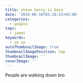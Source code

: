 ```yaml
---
title: steve harvy is boss
date: '2019-08-18T01:18:22+03:00'
categories:
  - people
tags:
  - james
keywords:
  - yo yo
autoThumbnailImage: true
thumbnailImagePosition: top
thumbnailImage: ''
coverImage: ''
---
```

People are walking down bro
